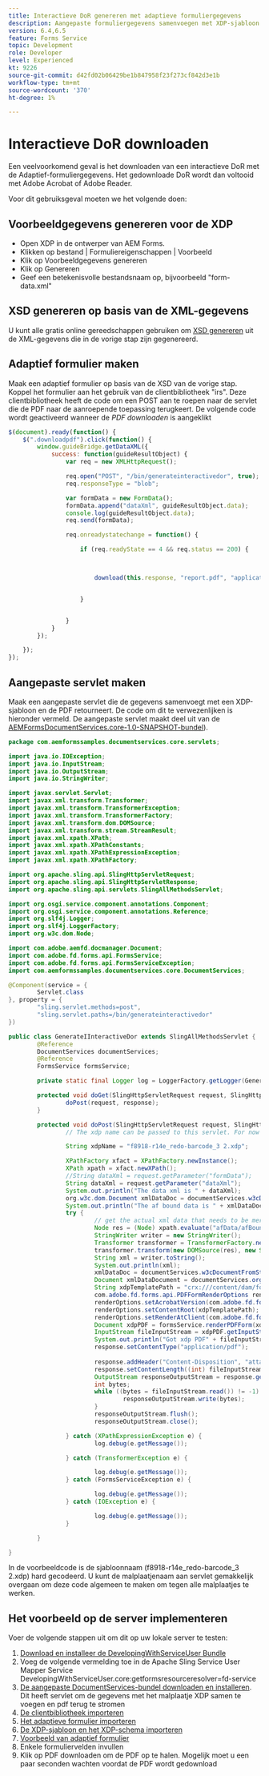 ```yaml
---
title: Interactieve DoR genereren met adaptieve formuliergegevens
description: Aangepaste formuliergegevens samenvoegen met XDP-sjabloon om downloadbare pdf te genereren
version: 6.4,6.5
feature: Forms Service
topic: Development
role: Developer
level: Experienced
kt: 9226
source-git-commit: d42fd02b06429be1b847958f23f273cf842d3e1b
workflow-type: tm+mt
source-wordcount: '370'
ht-degree: 1%

---
```



# Interactieve DoR downloaden

Een veelvoorkomend geval is het downloaden van een interactieve DoR met de Adaptief-formuliergegevens. Het gedownloade DoR wordt dan voltooid met Adobe Acrobat of Adobe Reader.

Voor dit gebruiksgeval moeten we het volgende doen:

## Voorbeeldgegevens genereren voor de XDP

* Open XDP in de ontwerper van AEM Forms.
* Klikken op bestand | Formuliereigenschappen | Voorbeeld
* Klik op Voorbeeldgegevens genereren
* Klik op Genereren
* Geef een betekenisvolle bestandsnaam op, bijvoorbeeld &quot;form-data.xml&quot;

## XSD genereren op basis van de XML-gegevens

U kunt alle gratis online gereedschappen gebruiken om [XSD genereren](https://www.freeformatter.com/xsd-generator.html) uit de XML-gegevens die in de vorige stap zijn gegenereerd.

## Adaptief formulier maken

Maak een adaptief formulier op basis van de XSD van de vorige stap. Koppel het formulier aan het gebruik van de clientbibliotheek &quot;irs&quot;. Deze clientbibliotheek heeft de code om een POST aan te roepen naar de servlet die de PDF naar de aanroepende toepassing terugkeert. De volgende code wordt geactiveerd wanneer de _PDF downloaden_ is aangeklikt

```javascript
$(document).ready(function() {
    $(".downloadpdf").click(function() {
        window.guideBridge.getDataXML({
            success: function(guideResultObject) {
                var req = new XMLHttpRequest();

                req.open("POST", "/bin/generateinteractivedor", true);
                req.responseType = "blob";

                var formData = new FormData();
                formData.append("dataXml", guideResultObject.data);
                console.log(guideResultObject.data);
                req.send(formData);

                req.onreadystatechange = function() {

                    if (req.readyState == 4 && req.status == 200) {



                        download(this.response, "report.pdf", "application/pdf");


                    }


                }
            }
        });

    });
});
```



## Aangepaste servlet maken

Maak een aangepaste servlet die de gegevens samenvoegt met een XDP-sjabloon en de PDF retourneert. De code om dit te verwezenlijken is hieronder vermeld. De aangepaste servlet maakt deel uit van de [AEMFormsDocumentServices.core-1.0-SNAPSHOT-bundel](/help/forms/assets/common-osgi-bundles/AEMFormsDocumentServices.core-1.0-SNAPSHOT.jar)).

```java
package com.aemformssamples.documentservices.core.servlets;

import java.io.IOException;
import java.io.InputStream;
import java.io.OutputStream;
import java.io.StringWriter;

import javax.servlet.Servlet;
import javax.xml.transform.Transformer;
import javax.xml.transform.TransformerException;
import javax.xml.transform.TransformerFactory;
import javax.xml.transform.dom.DOMSource;
import javax.xml.transform.stream.StreamResult;
import javax.xml.xpath.XPath;
import javax.xml.xpath.XPathConstants;
import javax.xml.xpath.XPathExpressionException;
import javax.xml.xpath.XPathFactory;

import org.apache.sling.api.SlingHttpServletRequest;
import org.apache.sling.api.SlingHttpServletResponse;
import org.apache.sling.api.servlets.SlingAllMethodsServlet;

import org.osgi.service.component.annotations.Component;
import org.osgi.service.component.annotations.Reference;
import org.slf4j.Logger;
import org.slf4j.LoggerFactory;
import org.w3c.dom.Node;

import com.adobe.aemfd.docmanager.Document;
import com.adobe.fd.forms.api.FormsService;
import com.adobe.fd.forms.api.FormsServiceException;
import com.aemformssamples.documentservices.core.DocumentServices;

@Component(service = {
        Servlet.class
}, property = {
        "sling.servlet.methods=post",
        "sling.servlet.paths=/bin/generateinteractivedor"
})

public class GenerateIInteractiveDor extends SlingAllMethodsServlet {
        @Reference
        DocumentServices documentServices;
        @Reference
        FormsService formsService;

        private static final Logger log = LoggerFactory.getLogger(GenerateIInteractiveDor.class);

        protected void doGet(SlingHttpServletRequest request, SlingHttpServletResponse response) {
                doPost(request, response);
        }

        protected void doPost(SlingHttpServletRequest request, SlingHttpServletResponse response) {
                // The xdp name can be passed to this servlet. For now it have been hardocded.

                String xdpName = "f8918-r14e_redo-barcode_3 2.xdp";

                XPathFactory xfact = XPathFactory.newInstance();
                XPath xpath = xfact.newXPath();
                //String dataXml = request.getParameter("formData");
                String dataXml = request.getParameter("dataXml");
                System.out.println("The data xml is " + dataXml);
                org.w3c.dom.Document xmlDataDoc = documentServices.w3cDocumentFromStrng(dataXml);
                System.out.println("The af bound data is " + xmlDataDoc.getElementsByTagName("topmostSubform").getLength());
                try {
                        // get the actual xml data that needs to be merged with the template. This can be made more generic
                        Node res = (Node) xpath.evaluate("afData/afBoundData/topmostSubform", xmlDataDoc, XPathConstants.NODE);
                        StringWriter writer = new StringWriter();
                        Transformer transformer = TransformerFactory.newInstance().newTransformer();
                        transformer.transform(new DOMSource(res), new StreamResult(writer));
                        String xml = writer.toString();
                        System.out.println(xml);
                        xmlDataDoc = documentServices.w3cDocumentFromStrng(xml);
                        Document xmlDataDocument = documentServices.orgw3cDocumentToAEMFDDocument(xmlDataDoc);
                        String xdpTemplatePath = "crx:///content/dam/formsanddocuments";
                        com.adobe.fd.forms.api.PDFFormRenderOptions renderOptions = new com.adobe.fd.forms.api.PDFFormRenderOptions();
                        renderOptions.setAcrobatVersion(com.adobe.fd.forms.api.AcrobatVersion.Acrobat_11);
                        renderOptions.setContentRoot(xdpTemplatePath);
                        renderOptions.setRenderAtClient(com.adobe.fd.forms.api.RenderAtClient.NO);
                        Document xdpPDF = formsService.renderPDFForm(xdpName, xmlDataDocument, renderOptions);
                        InputStream fileInputStream = xdpPDF.getInputStream();
                        System.out.println("Got xdp PDF" + fileInputStream.available());
                        response.setContentType("application/pdf");
                        
                        response.addHeader("Content-Disposition", "attachment; filename=" + xdpName.replace("xdp", "pdf"));
                        response.setContentLength((int) fileInputStream.available());
                        OutputStream responseOutputStream = response.getOutputStream();
                        int bytes;
                        while ((bytes = fileInputStream.read()) != -1) {
                                responseOutputStream.write(bytes);
                        }
                        responseOutputStream.flush();
                        responseOutputStream.close();

                } catch (XPathExpressionException e) {
                        log.debug(e.getMessage());

                } catch (TransformerException e) {

                        log.debug(e.getMessage());
                } catch (FormsServiceException e) {

                        log.debug(e.getMessage());
                } catch (IOException e) {

                        log.debug(e.getMessage());
                }

        }

}
```

In de voorbeeldcode is de sjabloonnaam (f8918-r14e_redo-barcode_3 2.xdp) hard gecodeerd. U kunt de malplaatjenaam aan servlet gemakkelijk overgaan om deze code algemeen te maken om tegen alle malplaatjes te werken.


## Het voorbeeld op de server implementeren

Voer de volgende stappen uit om dit op uw lokale server te testen:

1. [Download en installeer de DevelopingWithServiceUser Bundle](/help/forms/assets/common-osgi-bundles/DevelopingWithServiceUser.jar)
1. Voeg de volgende vermelding toe in de Apache Sling Service User Mapper Service DevelopingWithServiceUser.core:getformsresourceresolver=fd-service
1. [De aangepaste DocumentServices-bundel downloaden en installeren](/help/forms/assets/common-osgi-bundles/AEMFormsDocumentServices.core-1.0-SNAPSHOT.jar). Dit heeft servlet om de gegevens met het malplaatje XDP samen te voegen en pdf terug te stromen
1. [De clientbibliotheek importeren](assets/irs.zip)
1. [Het adaptieve formulier importeren](assets/f8918complete.zip)
1. [De XDP-sjabloon en het XDP-schema importeren](assets/xdp-template-and-xsd.zip)
1. [Voorbeeld van adaptief formulier](http://localhost:4502/content/dam/formsanddocuments/f8918complete/jcr:content?wcmmode=disabled)
1. Enkele formuliervelden invullen
1. Klik op PDF downloaden om de PDF op te halen. Mogelijk moet u een paar seconden wachten voordat de PDF wordt gedownload


